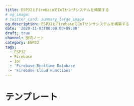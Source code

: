 ```yaml
---
title: ESP32とFirebaseでIoTセンサシステムを構築する
# og_image:
# twitter_card: summary_large_image
og_description: ESP32とFirebaseでIoTセンサシステムを構築する
date: '2020-11-03T00:00:00+09:00'
draft: true
channel: 技術ノート
category: ESP32
tags:
  - ESP32
  - Firebase
  - IoT
  - 'Firebase Realtime Database'
  - 'Firebase Cloud Functions'
---
```


# テンプレート
